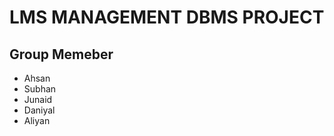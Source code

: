 # LMS MANAGEMENT DBMS PROJECT
## Group Memeber
<ul>
<li>Ahsan</li>
<li>Subhan</li>
<li>Junaid</li>
<li>Daniyal</li>
<li>Aliyan</li>
</ul>